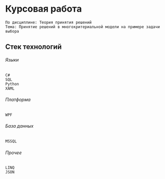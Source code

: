 # Курсовая работа
```
По дисциплине: Теория принятия решений
Тема: Принятие решений в многокритериальной модели на примере задачи выбора
```
## Стек технологий
###### Языки
```
C#
SQL
Python
XAML
```
###### Платформа
```
WPF
```
###### База данных
```
MSSQL
```
###### Прочее
```
LINQ
JSON
```
